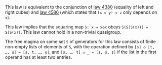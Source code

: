 This law is equivalent to the conjunction of [law 4380](https://teorth.github.io/equational_theories/implications/?4380) (equality of left and right cubes) and [law 4586](https://teorth.github.io/equational_theories/implications/?4586) (which states that `(x ◇ y) ◇ z` only depends on `x`).

This law implies that the squaring map `S: x ↦ x◇x` obeys `S(S(S(x))) = S(S(x))`.  This law cannot hold in a non-trivial quasigroup.

The free magma on some set `S` of generators for this law consists of finite non-empty lists of elements of `S`, with the operation defined by `[s] ◇ [t, …, u] = [s, t, …, u]`, and `[s, …, t] ◇ _ = [s, s, s]` if the list in the first operand has at least two entries.
